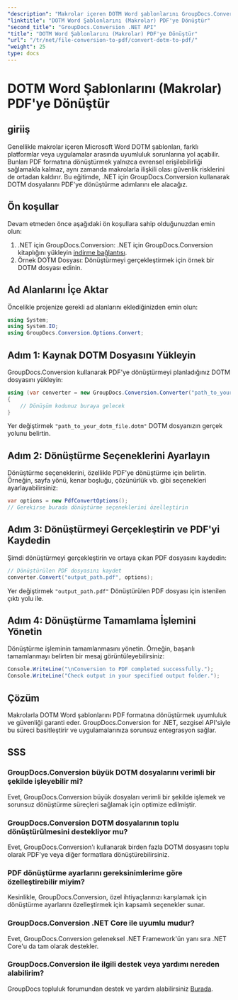 ```yaml
---
"description": "Makrolar içeren DOTM Word şablonlarını GroupDocs.Conversion for .NET kullanarak zahmetsizce PDF'ye dönüştürün. Basit adımlarla uyumluluğu ve güvenliği sağlayın."
"linktitle": "DOTM Word Şablonlarını (Makrolar) PDF'ye Dönüştür"
"second_title": "GroupDocs.Conversion .NET API"
"title": "DOTM Word Şablonlarını (Makrolar) PDF'ye Dönüştür"
"url": "/tr/net/file-conversion-to-pdf/convert-dotm-to-pdf/"
"weight": 25
type: docs
---
```

# DOTM Word Şablonlarını (Makrolar) PDF'ye Dönüştür

## giriiş
Genellikle makrolar içeren Microsoft Word DOTM şablonları, farklı platformlar veya uygulamalar arasında uyumluluk sorunlarına yol açabilir. Bunları PDF formatına dönüştürmek yalnızca evrensel erişilebilirliği sağlamakla kalmaz, aynı zamanda makrolarla ilişkili olası güvenlik risklerini de ortadan kaldırır. Bu eğitimde, .NET için GroupDocs.Conversion kullanarak DOTM dosyalarını PDF'ye dönüştürme adımlarını ele alacağız.
## Ön koşullar
Devam etmeden önce aşağıdaki ön koşullara sahip olduğunuzdan emin olun:
1. .NET için GroupDocs.Conversion: .NET için GroupDocs.Conversion kitaplığını yükleyin [indirme bağlantısı](https://releases.groupdocs.com/conversion/net/). 
2. Örnek DOTM Dosyası: Dönüştürmeyi gerçekleştirmek için örnek bir DOTM dosyası edinin.

## Ad Alanlarını İçe Aktar
Öncelikle projenize gerekli ad alanlarını eklediğinizden emin olun:
```csharp
using System;
using System.IO;
using GroupDocs.Conversion.Options.Convert;
```
## Adım 1: Kaynak DOTM Dosyasını Yükleyin
GroupDocs.Conversion kullanarak PDF'ye dönüştürmeyi planladığınız DOTM dosyasını yükleyin:
```csharp
using (var converter = new GroupDocs.Conversion.Converter("path_to_your_dotm_file.dotm"))
{
    // Dönüşüm kodunuz buraya gelecek
}
```
Yer değiştirmek `"path_to_your_dotm_file.dotm"` DOTM dosyanızın gerçek yolunu belirtin.
## Adım 2: Dönüştürme Seçeneklerini Ayarlayın
Dönüştürme seçeneklerini, özellikle PDF'ye dönüştürme için belirtin. Örneğin, sayfa yönü, kenar boşluğu, çözünürlük vb. gibi seçenekleri ayarlayabilirsiniz:
```csharp
var options = new PdfConvertOptions();
// Gerekirse burada dönüştürme seçeneklerini özelleştirin
```
## Adım 3: Dönüştürmeyi Gerçekleştirin ve PDF'yi Kaydedin
Şimdi dönüştürmeyi gerçekleştirin ve ortaya çıkan PDF dosyasını kaydedin:
```csharp
// Dönüştürülen PDF dosyasını kaydet
converter.Convert("output_path.pdf", options);
```
Yer değiştirmek `"output_path.pdf"` Dönüştürülen PDF dosyası için istenilen çıktı yolu ile.
## Adım 4: Dönüştürme Tamamlama İşlemini Yönetin
Dönüştürme işleminin tamamlanmasını yönetin. Örneğin, başarılı tamamlanmayı belirten bir mesaj görüntüleyebilirsiniz:
```csharp
Console.WriteLine("\nConversion to PDF completed successfully.");
Console.WriteLine("Check output in your specified output folder.");
```

## Çözüm
Makrolarla DOTM Word şablonlarını PDF formatına dönüştürmek uyumluluk ve güvenliği garanti eder. GroupDocs.Conversion for .NET, sezgisel API'siyle bu süreci basitleştirir ve uygulamalarınıza sorunsuz entegrasyon sağlar.
## SSS
### GroupDocs.Conversion büyük DOTM dosyalarını verimli bir şekilde işleyebilir mi?
Evet, GroupDocs.Conversion büyük dosyaları verimli bir şekilde işlemek ve sorunsuz dönüştürme süreçleri sağlamak için optimize edilmiştir.
### GroupDocs.Conversion DOTM dosyalarının toplu dönüştürülmesini destekliyor mu?
Evet, GroupDocs.Conversion'ı kullanarak birden fazla DOTM dosyasını toplu olarak PDF'ye veya diğer formatlara dönüştürebilirsiniz.
### PDF dönüştürme ayarlarını gereksinimlerime göre özelleştirebilir miyim?
Kesinlikle, GroupDocs.Conversion, özel ihtiyaçlarınızı karşılamak için dönüştürme ayarlarını özelleştirmek için kapsamlı seçenekler sunar.
### GroupDocs.Conversion .NET Core ile uyumlu mudur?
Evet, GroupDocs.Conversion geleneksel .NET Framework'ün yanı sıra .NET Core'u da tam olarak destekler.
### GroupDocs.Conversion ile ilgili destek veya yardımı nereden alabilirim?
GroupDocs topluluk forumundan destek ve yardım alabilirsiniz [Burada](https://forum.groupdocs.com/c/conversion/11).